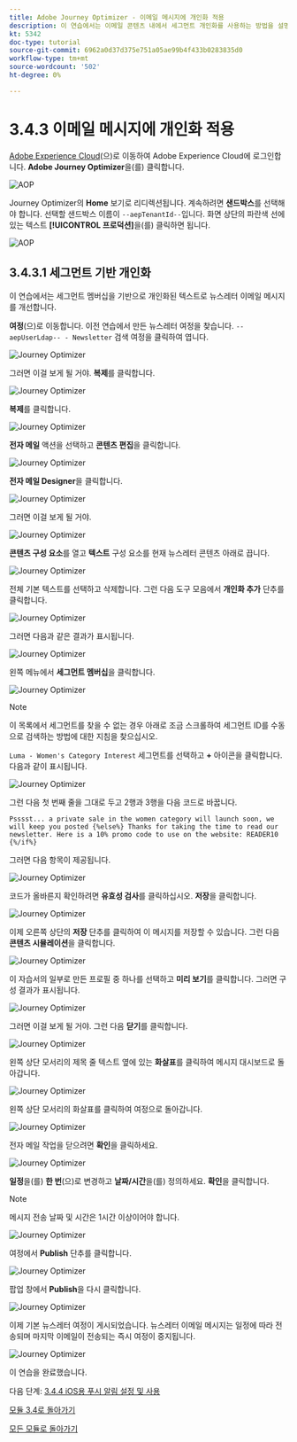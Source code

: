 ```yaml
---
title: Adobe Journey Optimizer - 이메일 메시지에 개인화 적용
description: 이 연습에서는 이메일 콘텐츠 내에서 세그먼트 개인화를 사용하는 방법을 설명합니다
kt: 5342
doc-type: tutorial
source-git-commit: 6962a0d37d375e751a05ae99b4f433b0283835d0
workflow-type: tm+mt
source-wordcount: '502'
ht-degree: 0%

---
```


# 3.4.3 이메일 메시지에 개인화 적용

[Adobe Experience Cloud](https://experience.adobe.com)(으)로 이동하여 Adobe Experience Cloud에 로그인합니다. **Adobe Journey Optimizer**&#x200B;을(를) 클릭합니다.

![AOP](./../../../modules/ajo-b2c/module3.2/images/acophome.png)

Journey Optimizer의 **Home** 보기로 리디렉션됩니다. 계속하려면 **샌드박스**&#x200B;를 선택해야 합니다. 선택할 샌드박스 이름이 ``--aepTenantId--``입니다. 화면 상단의 파란색 선에 있는 텍스트 **[!UICONTROL 프로덕션]**&#x200B;을(를) 클릭하면 됩니다.

![AOP](./../../../modules/ajo-b2c/module3.2/images/acoptriglp.png)

## 3.4.3.1 세그먼트 기반 개인화

이 연습에서는 세그먼트 멤버십을 기반으로 개인화된 텍스트로 뉴스레터 이메일 메시지를 개선합니다.

**여정**(으)로 이동합니다. 이전 연습에서 만든 뉴스레터 여정을 찾습니다. `--aepUserLdap-- - Newsletter` 검색 여정을 클릭하여 엽니다.

![Journey Optimizer](./images/sbp1.png)

그러면 이걸 보게 될 거야. **복제**&#x200B;를 클릭합니다.

![Journey Optimizer](./images/sbp2.png)

**복제**&#x200B;를 클릭합니다.

![Journey Optimizer](./images/sbp3.png)

**전자 메일** 액션을 선택하고 **콘텐츠 편집**&#x200B;을 클릭합니다.

![Journey Optimizer](./images/sbp3a.png)

**전자 메일 Designer**&#x200B;을 클릭합니다.

![Journey Optimizer](./images/sbp4.png)

그러면 이걸 보게 될 거야.

![Journey Optimizer](./images/sbp5.png)

**콘텐츠 구성 요소**&#x200B;를 열고 **텍스트** 구성 요소를 현재 뉴스레터 콘텐츠 아래로 끕니다.

![Journey Optimizer](./images/sbp6.png)

전체 기본 텍스트를 선택하고 삭제합니다. 그런 다음 도구 모음에서 **개인화 추가** 단추를 클릭합니다.

![Journey Optimizer](./images/sbp7.png)

그러면 다음과 같은 결과가 표시됩니다.

![Journey Optimizer](./images/seg1.png)

왼쪽 메뉴에서 **세그먼트 멤버십**&#x200B;을 클릭합니다.

![Journey Optimizer](./images/seg2.png)

>[!NOTE]
>
>이 목록에서 세그먼트를 찾을 수 없는 경우 아래로 조금 스크롤하여 세그먼트 ID를 수동으로 검색하는 방법에 대한 지침을 찾으십시오.

`Luma - Women's Category Interest` 세그먼트를 선택하고 **+** 아이콘을 클릭합니다. 다음과 같이 표시됩니다.

![Journey Optimizer](./images/seg3.png)

그런 다음 첫 번째 줄을 그대로 두고 2행과 3행을 다음 코드로 바꿉니다.

``
    Psssst... a private sale in the women category will launch soon, we will keep you posted
{%else%}
    Thanks for taking the time to read our newsletter. Here is a 10% promo code to use on the website: READER10
{%/if%}
``

그러면 다음 항목이 제공됩니다.

![Journey Optimizer](./images/seg4.png)

코드가 올바른지 확인하려면 **유효성 검사**&#x200B;를 클릭하십시오. **저장**&#x200B;을 클릭합니다.

![Journey Optimizer](./images/sbp8.png)

이제 오른쪽 상단의 **저장** 단추를 클릭하여 이 메시지를 저장할 수 있습니다. 그런 다음 **콘텐츠 시뮬레이션**&#x200B;을 클릭합니다.

![Journey Optimizer](./images/sbp9.png)

이 자습서의 일부로 만든 프로필 중 하나를 선택하고 **미리 보기**&#x200B;를 클릭합니다. 그러면 구성 결과가 표시됩니다.

![Journey Optimizer](./images/sbp10.png)

그러면 이걸 보게 될 거야. 그런 다음 **닫기**&#x200B;를 클릭합니다.

![Journey Optimizer](./images/sbp10fff.png)

왼쪽 상단 모서리의 제목 줄 텍스트 옆에 있는 **화살표**&#x200B;를 클릭하여 메시지 대시보드로 돌아갑니다.

![Journey Optimizer](./images/sbp11.png)

왼쪽 상단 모서리의 화살표를 클릭하여 여정으로 돌아갑니다.

![Journey Optimizer](./images/oc79afff.png)

전자 메일 작업을 닫으려면 **확인**&#x200B;을 클릭하세요.

![Journey Optimizer](./images/oc79bfff.png)

**일정**&#x200B;을(를) **한 번**(으)로 변경하고 **날짜/시간**&#x200B;을(를) 정의하세요. **확인**&#x200B;을 클릭합니다.

>[!NOTE]
>
>메시지 전송 날짜 및 시간은 1시간 이상이어야 합니다.

![Journey Optimizer](./images/sbp18.png)

여정에서 **Publish** 단추를 클릭합니다.

![Journey Optimizer](./images/sbp19.png)

팝업 창에서 **Publish**&#x200B;을 다시 클릭합니다.

![Journey Optimizer](./images/sbp20.png)

이제 기본 뉴스레터 여정이 게시되었습니다. 뉴스레터 이메일 메시지는 일정에 따라 전송되며 마지막 이메일이 전송되는 즉시 여정이 중지됩니다.

![Journey Optimizer](./images/sbp20fff.png)

이 연습을 완료했습니다.

다음 단계: [3.4.4 iOS용 푸시 알림 설정 및 사용](./ex4.md)

[모듈 3.4로 돌아가기](./journeyoptimizer.md)

[모든 모듈로 돌아가기](../../../overview.md)
